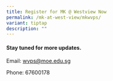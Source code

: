 ```yaml
---
title: Register for MK @ Westview Now
permalink: /mk-at-west-view/mkwvps/
variant: tiptap
description: ""
---
```

<h4><strong>Stay tuned for more updates.</strong></h4>
<p>Email: <a href="mailto:wvps@moe.edu.sg" rel="noopener noreferrer nofollow" target="_blank">wvps@moe.edu.sg</a>
</p>
<p>Phone: 67600178</p>